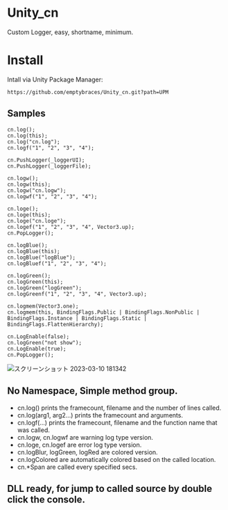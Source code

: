# Unity_cn
Custom Logger, easy, shortname, minimum.

# Install
Intall via Unity Package Manager:

```
https://github.com/emptybraces/Unity_cn.git?path=UPM
```

## Samples
~~~
cn.log();
cn.log(this);
cn.log("cn.log");
cn.logf("1", "2", "3", "4");

cn.PushLogger(_loggerUI);
cn.PushLogger(_loggerFile);

cn.logw();
cn.logw(this);
cn.logw("cn.logw");
cn.logwf("1", "2", "3", "4");

cn.loge();
cn.loge(this);
cn.loge("cn.loge");
cn.logef("1", "2", "3", "4", Vector3.up);
cn.PopLogger();

cn.logBlue();
cn.logBlue(this);
cn.logBlue("logBlue");
cn.logBluef("1", "2", "3", "4");

cn.logGreen();
cn.logGreen(this);
cn.logGreen("logGreen");
cn.logGreenf("1", "2", "3", "4", Vector3.up);

cn.logmem(Vector3.one);
cn.logmem(this, BindingFlags.Public | BindingFlags.NonPublic | BindingFlags.Instance | BindingFlags.Static | BindingFlags.FlattenHierarchy);

cn.LogEnable(false);
cn.logGreen("not show");
cn.LogEnable(true);
cn.PopLogger();
~~~
![スクリーンショット 2023-03-10 181342](https://user-images.githubusercontent.com/1441835/224276131-fa2d5804-eaa1-494b-bc0a-baedb52bf926.png)

## No Namespace, Simple method group.
- cn.log() prints the framecount, filename and the number of lines called.
- cn.log(arg1, arg2...) prints the framecount and arguments.
- cn.logf(...) prints the framecount, filename and the function name that was called.
- cn.logw, cn.logwf are warning log type version.
- cn.loge, cn.logef are error log type version.
- cn.logBlur, logGreen, logRed are colored version.
- cn.logColored are automatically colored based on the called location.
- cn.*Span are called every specified secs.

## DLL ready, for jump to called source by double click the console.
